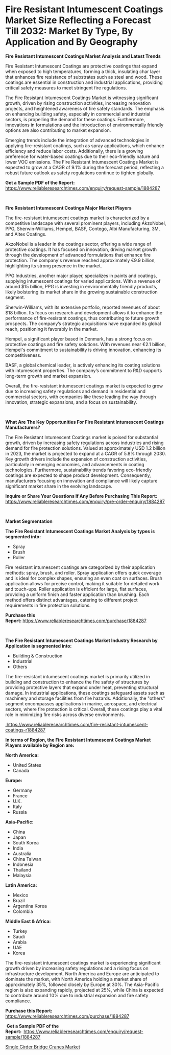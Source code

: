 <p><h1>Fire Resistant Intumescent Coatings Market Size Reflecting a Forecast Till 2032: Market By Type, By Application and By Geography</h1></p><p><strong>Fire Resistant Intumescent Coatings Market Analysis and Latest Trends</strong></p>
<p><p>Fire Resistant Intumescent Coatings are protective coatings that expand when exposed to high temperatures, forming a thick, insulating char layer that enhances fire resistance of substrates such as steel and wood. These coatings are essential in construction and industrial applications, providing critical safety measures to meet stringent fire regulations.</p><p>The Fire Resistant Intumescent Coatings Market is witnessing significant growth, driven by rising construction activities, increasing renovation projects, and heightened awareness of fire safety standards. The emphasis on enhancing building safety, especially in commercial and industrial sectors, is propelling the demand for these coatings. Furthermore, innovations in formulations and the introduction of environmentally friendly options are also contributing to market expansion.</p><p>Emerging trends include the integration of advanced technologies in applying fire-resistant coatings, such as spray applications, which enhance efficiency and reduce labor costs. Additionally, there is a growing preference for water-based coatings due to their eco-friendly nature and lower VOC emissions. The Fire Resistant Intumescent Coatings Market is expected to grow at a CAGR of 9.1% during the forecast period, reflecting a robust future outlook as safety regulations continue to tighten globally.</p></p>
<p><strong>Get a Sample PDF of the Report:&nbsp;</strong> <a href="https://www.reliableresearchtimes.com/enquiry/request-sample/1884287?utm_campaign=2207&utm_medium=2&utm_source=Github&utm_content=ia&utm_term=01032025&utm_id=fire-resistant-intumescent-coatings">https://www.reliableresearchtimes.com/enquiry/request-sample/1884287</a></p>
<p>&nbsp;</p>
<p><strong>Fire Resistant Intumescent Coatings Major Market Players</strong></p>
<p><p>The fire-resistant intumescent coatings market is characterized by a competitive landscape with several prominent players, including AkzoNobel, PPG, Sherwin-Williams, Hempel, BASF, Contego, Albi Manufacturing, 3M, and Altex Coatings. </p><p>AkzoNobel is a leader in the coatings sector, offering a wide range of protective coatings. It has focused on innovation, driving market growth through the development of advanced formulations that enhance fire protection. The company's revenue reached approximately €9.9 billion, highlighting its strong presence in the market.</p><p>PPG Industries, another major player, specializes in paints and coatings, supplying intumescent coatings for varied applications. With a revenue of around $15 billion, PPG is investing in environmentally friendly products, likely bolstering its market share in the growing sustainable construction segment.</p><p>Sherwin-Williams, with its extensive portfolio, reported revenues of about $18 billion. Its focus on research and development allows it to enhance the performance of fire-resistant coatings, thus contributing to future growth prospects. The company’s strategic acquisitions have expanded its global reach, positioning it favorably in the market.</p><p>Hempel, a significant player based in Denmark, has a strong focus on protective coatings and fire safety solutions. With revenues near €2.1 billion, Hempel's commitment to sustainability is driving innovation, enhancing its competitiveness.</p><p>BASF, a global chemical leader, is actively enhancing its coating solutions with intumescent properties. The company’s commitment to R&D supports long-term growth and market expansion.</p><p>Overall, the fire-resistant intumescent coatings market is expected to grow due to increasing safety regulations and demand in residential and commercial sectors, with companies like these leading the way through innovation, strategic expansions, and a focus on sustainability.</p></p>
<p>&nbsp;</p>
<p><strong>What Are The Key Opportunities For Fire Resistant Intumescent Coatings Manufacturers?</strong></p>
<p><p>The Fire Resistant Intumescent Coatings market is poised for substantial growth, driven by increasing safety regulations across industries and rising demand for fire protection solutions. Valued at approximately USD 1.2 billion in 2023, the market is projected to expand at a CAGR of 5.8% through 2030. Key growth drivers include the expansion of construction activities, particularly in emerging economies, and advancements in coating technologies. Furthermore, sustainability trends favoring eco-friendly coatings are expected to shape product development. Consequently, manufacturers focusing on innovation and compliance will likely capture significant market share in the evolving landscape.</p></p>
<p><strong>Inquire or Share Your Questions If Any Before Purchasing This Report:</strong> <a href="https://www.reliableresearchtimes.com/enquiry/pre-order-enquiry/1884287?utm_campaign=2207&utm_medium=2&utm_source=Github&utm_content=ia&utm_term=01032025&utm_id=fire-resistant-intumescent-coatings">https://www.reliableresearchtimes.com/enquiry/pre-order-enquiry/1884287</a></p>
<p>&nbsp;</p>
<p><strong>Market Segmentation</strong></p>
<p><strong>The Fire Resistant Intumescent Coatings Market Analysis by types is segmented into:</strong></p>
<p><ul><li>Spray</li><li>Brush</li><li>Roller</li></ul></p>
<p><p>Fire resistant intumescent coatings are categorized by their application methods: spray, brush, and roller. Spray application offers quick coverage and is ideal for complex shapes, ensuring an even coat on surfaces. Brush application allows for precise control, making it suitable for detailed work and touch-ups. Roller application is efficient for large, flat surfaces, providing a uniform finish and faster application than brushing. Each method offers distinct advantages, catering to different project requirements in fire protection solutions.</p></p>
<p><strong>Purchase this Report:&nbsp;</strong><a href="https://www.reliableresearchtimes.com/purchase/1884287?utm_campaign=2207&utm_medium=2&utm_source=Github&utm_content=ia&utm_term=01032025&utm_id=fire-resistant-intumescent-coatings">https://www.reliableresearchtimes.com/purchase/1884287</a></p>
<p>&nbsp;</p>
<p><strong>The Fire Resistant Intumescent Coatings Market Industry Research by Application is segmented into:</strong></p>
<p><ul><li>Building & Construction</li><li>Industrial</li><li>Others</li></ul></p>
<p><p>The fire-resistant intumescent coatings market is primarily utilized in building and construction to enhance the fire safety of structures by providing protective layers that expand under heat, preventing structural damage. In industrial applications, these coatings safeguard assets such as machinery and storage facilities from fire hazards. Additionally, the "others" segment encompasses applications in marine, aerospace, and electrical sectors, where fire protection is critical. Overall, these coatings play a vital role in minimizing fire risks across diverse environments.</p></p>
<p><a href="https://www.reliableresearchtimes.com/fire-resistant-intumescent-coatings-r1884287?utm_campaign=2207&utm_medium=2&utm_source=Github&utm_content=ia&utm_term=01032025&utm_id=fire-resistant-intumescent-coatings">&nbsp;https://www.reliableresearchtimes.com/fire-resistant-intumescent-coatings-r1884287</a></p>
<p><strong>In terms of Region, the Fire Resistant Intumescent Coatings Market Players available by Region are:</strong></p>
<p>
    <p> <strong> North America: </strong>
        <ul>
            <li>United States</li>
            <li>Canada</li>
        </ul>
        </p> 
    <p> <strong> Europe: </strong>
        <ul>
            <li>Germany</li>
            <li>France</li>
            <li>U.K.</li>
            <li>Italy</li>
            <li>Russia</li>
        </ul>
        </p> 
    <p> <strong> Asia-Pacific: </strong>
        <ul>
            <li>China</li>
            <li>Japan</li>
            <li>South Korea</li>
            <li>India</li>
            <li>Australia</li>
            <li>China Taiwan</li>
            <li>Indonesia</li>
            <li>Thailand</li>
            <li>Malaysia</li>
        </ul>
        </p> 
    <p> <strong> Latin America: </strong>
        <ul>
            <li>Mexico</li>
            <li>Brazil</li>
            <li>Argentina Korea</li>
            <li>Colombia</li>
        </ul>
        </p> 
    <p> <strong> Middle East & Africa: </strong>
        <ul>
            <li>Turkey</li>
            <li>Saudi</li>
            <li>Arabia</li>
            <li>UAE</li>
            <li>Korea</li>
        </ul>
    </p>
    </p>
<p><p>The fire-resistant intumescent coatings market is experiencing significant growth driven by increasing safety regulations and a rising focus on infrastructure development. North America and Europe are anticipated to dominate the market, with North America holding a market share of approximately 35%, followed closely by Europe at 30%. The Asia-Pacific region is also expanding rapidly, projected at 25%, while China is expected to contribute around 10% due to industrial expansion and fire safety compliance.</p></p>
<p><strong>Purchase this Report: </strong><a href="https://www.reliableresearchtimes.com/purchase/1884287?utm_campaign=2207&utm_medium=2&utm_source=Github&utm_content=ia&utm_term=01032025&utm_id=fire-resistant-intumescent-coatings">https://www.reliableresearchtimes.com/purchase/1884287</a></p>
<p>&nbsp;<strong>Get a Sample PDF of the Report:&nbsp;&nbsp;</strong><a href="https://www.reliableresearchtimes.com/enquiry/request-sample/1884287?utm_campaign=2207&utm_medium=2&utm_source=Github&utm_content=ia&utm_term=01032025&utm_id=fire-resistant-intumescent-coatings">https://www.reliableresearchtimes.com/enquiry/request-sample/1884287</a></p>
<p><strong></strong></p>
<p><p><a href="https://github.com/petbigbeepjn/Market-Research-Report-List-1/blob/main/single-girder-bridge-cranes-market.md?utm_campaign=2207&utm_medium=2&utm_source=Github&utm_content=ia&utm_term=01032025&utm_id=fire-resistant-intumescent-coatings">Single Girder Bridge Cranes Market</a></p></p>